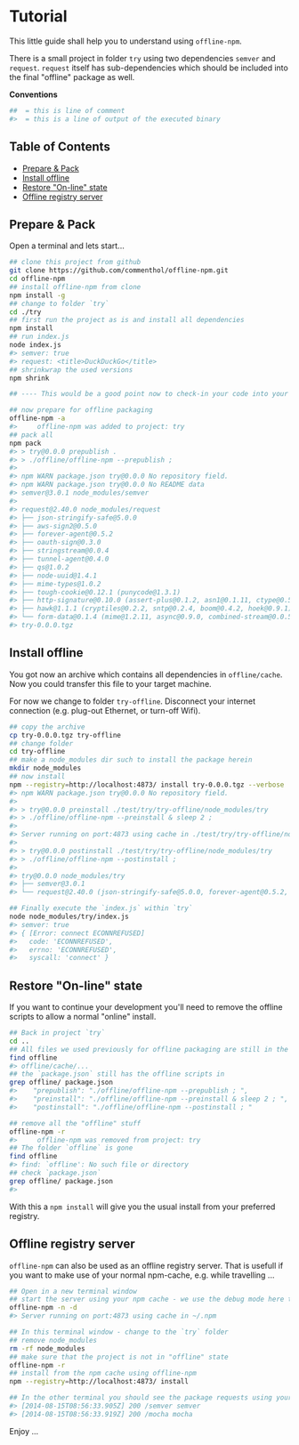 # Tutorial

This little guide shall help you to understand using `offline-npm`.

There is a small project in folder `try` using two dependencies `semver` and `request`.
`request` itself has sub-dependencies which should be included into the final "offline" package as well.

**Conventions**

```bash
##  = this is line of comment
#>  = this is a line of output of the executed binary
```

## Table of Contents

* [Prepare & Pack](#prepare-pack)
* [Install offline](#install-offline)
* [Restore "On-line" state](#restore-on-line-state)
* [Offline registry server](#offline-registry-server)


## Prepare & Pack

Open a terminal and lets start... 

```bash
## clone this project from github
git clone https://github.com/commenthol/offline-npm.git
cd offline-npm
## install offline-npm from clone
npm install -g 
## change to folder `try`
cd ./try
## first run the project as is and install all dependencies
npm install
## run index.js
node index.js
#> semver: true
#> request: <title>DuckDuckGo</title>
## shrinkwrap the used versions
npm shrink

## ---- This would be a good point now to check-in your code into your GIT

## now prepare for offline packaging
offline-npm -a
#>     offline-npm was added to project: try
## pack all
npm pack
#> > try@0.0.0 prepublish .
#> > ./offline/offline-npm --prepublish ; 
#> 
#> npm WARN package.json try@0.0.0 No repository field.
#> npm WARN package.json try@0.0.0 No README data
#> semver@3.0.1 node_modules/semver
#> 
#> request@2.40.0 node_modules/request
#> ├── json-stringify-safe@5.0.0
#> ├── aws-sign2@0.5.0
#> ├── forever-agent@0.5.2
#> ├── oauth-sign@0.3.0
#> ├── stringstream@0.0.4
#> ├── tunnel-agent@0.4.0
#> ├── qs@1.0.2
#> ├── node-uuid@1.4.1
#> ├── mime-types@1.0.2
#> ├── tough-cookie@0.12.1 (punycode@1.3.1)
#> ├── http-signature@0.10.0 (assert-plus@0.1.2, asn1@0.1.11, ctype@0.5.2)
#> ├── hawk@1.1.1 (cryptiles@0.2.2, sntp@0.2.4, boom@0.4.2, hoek@0.9.1)
#> └── form-data@0.1.4 (mime@1.2.11, async@0.9.0, combined-stream@0.0.5)
#> try-0.0.0.tgz
```

## Install offline

You got now an archive which contains all dependencies in `offline/cache`. Now you could transfer this file to your target machine.

For now we change to folder `try-offline`. Disconnect your internet connection (e.g. plug-out Ethernet, or turn-off Wifi).

```bash
## copy the archive
cp try-0.0.0.tgz try-offline
## change folder
cd try-offline
## make a node_modules dir such to install the package herein
mkdir node_modules
## now install
npm --registry=http://localhost:4873/ install try-0.0.0.tgz --verbose
#> npm WARN package.json try@0.0.0 No repository field.
#> 
#> > try@0.0.0 preinstall ./test/try/try-offline/node_modules/try
#> > ./offline/offline-npm --preinstall & sleep 2 ; 
#> 
#> Server running on port:4873 using cache in ./test/try/try-offline/node_modules/try/offline/cache/
#> 
#> > try@0.0.0 postinstall ./test/try/try-offline/node_modules/try
#> > ./offline/offline-npm --postinstall ; 
#> 
#> try@0.0.0 node_modules/try
#> ├── semver@3.0.1
#> └── request@2.40.0 (json-stringify-safe@5.0.0, forever-agent@0.5.2, aws-sign2@0.5.0, oauth-sign@0.3.0, stringstream@0.0.4, tunnel-agent@0.4.0, qs@1.0.2, node-uuid@1.4.1, mime-types@1.0.2, form-data@0.1.4, tough-cookie@0.12.1, http-signature@0.10.0, hawk@1.1.1)

## Finally execute the `index.js` within `try`
node node_modules/try/index.js 
#> semver: true
#> { [Error: connect ECONNREFUSED]
#>   code: 'ECONNREFUSED',
#>   errno: 'ECONNREFUSED',
#>   syscall: 'connect' }
```

## Restore "On-line" state

If you want to continue your development you'll need to remove the offline scripts to allow a normal "online" install.

```bash
## Back in project `try`
cd ..
## All files we used previously for offline packaging are still in the folder `offline`
find offline
#> offline/cache/...
## the `package.json` still has the offline scripts in
grep offline/ package.json 
#>    "prepublish": "./offline/offline-npm --prepublish ; ",
#>    "preinstall": "./offline/offline-npm --preinstall & sleep 2 ; ",
#>    "postinstall": "./offline/offline-npm --postinstall ; "

## remove all the "offline" stuff
offline-npm -r
#>     offline-npm was removed from project: try
## The folder `offline` is gone
find offline
#> find: `offline': No such file or directory
## check `package.json`
grep offline/ package.json
#>
```

With this a `npm install` will give you the usual install from your preferred registry.

## Offline registry server

`offline-npm` can also be used as an offline registry server. That is usefull if you want to make use of your normal npm-cache, e.g. while travelling ...

```bash
## Open in a new terminal window
## start the server using your npm cache - we use the debug mode here to see the requests
offline-npm -n -d
#> Server running on port:4873 using cache in ~/.npm

## In this terminal window - change to the `try` folder
## remove node_modules
rm -rf node_modules
## make sure that the project is not in "offline" state
offline-npm -r
## install from the npm cache using offline-npm
npm --registry=http://localhost:4873/ install

## In the other terminal you should see the package requests using your offline registry server
#> [2014-08-15T08:56:33.905Z] 200 /semver semver
#> [2014-08-15T08:56:33.919Z] 200 /mocha mocha
```

Enjoy ...
